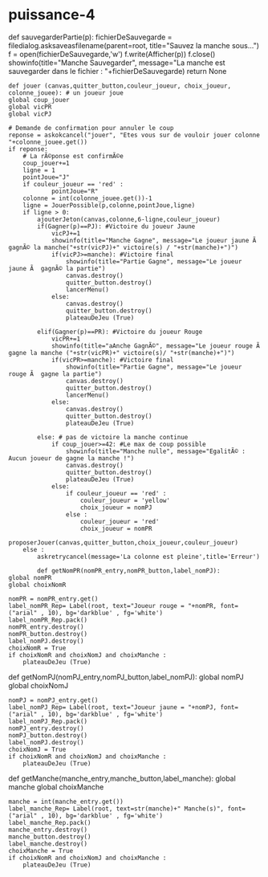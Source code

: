 # puissance-4

def sauvegarderPartie(p):
    fichierDeSauvegarde = filedialog.asksaveasfilename(parent=root, title="Sauvez la manche sous...") 
    f = open(fichierDeSauvegarde,'w')
    f.write(Afficher(p))
    f.close()
    showinfo(title="Manche Sauvegarder", message="La manche est sauvegarder dans le fichier : "+fichierDeSauvegarde)
    return None           
    
    def jouer (canvas,quitter_button,couleur_joueur, choix_joueur, colonne_jouee): # un joueur joue
    global coup_jouer
    global vicPR
    global vicPJ
    
    # Demande de confirmation pour annuler le coup
    reponse = askokcancel("jouer", "Etes vous sur de vouloir jouer colonne "+colonne_jouee.get())
    if reponse:
        # La rÃ©ponse est confirmÃ©e
        coup_jouer+=1
        ligne = 1
        pointJoue="J"
        if couleur_joueur == 'red' :
                pointJoue="R"
        colonne = int(colonne_jouee.get())-1
        ligne = JouerPossible(p,colonne,pointJoue,ligne)
        if ligne > 0:
            ajouterJeton(canvas,colonne,6-ligne,couleur_joueur)
            if(Gagner(p)==PJ): #Victoire du joueur Jaune
                vicPJ+=1
                showinfo(title="Manche Gagne", message="Le joueur jaune Ã  gagnÃ© la manche("+str(vicPJ)+" victoire(s) / "+str(manche)+")")
                if(vicPJ>=manche): #Victoire final
                    showinfo(title="Partie Gagne", message="Le joueur jaune Ã  gagnÃ© la partie")
                    canvas.destroy()
                    quitter_button.destroy()
                    lancerMenu()
                else:
                    canvas.destroy()
                    quitter_button.destroy()
                    plateauDeJeu (True)
                
            elif(Gagner(p)==PR): #Victoire du joueur Rouge             
                vicPR+=1    
                showinfo(title="aAnche GagnÃ©", message="Le joueur rouge Ã  gagne la manche ("+str(vicPR)+" victoire(s)/ "+str(manche)+")")
                if(vicPR>=manche): #Victoire final
                    showinfo(title="Partie Gagne", message="Le joueur rouge Ã  gagne la partie")
                    canvas.destroy()
                    quitter_button.destroy()
                    lancerMenu()
                else:
                    canvas.destroy()
                    quitter_button.destroy()
                    plateauDeJeu (True)

            else: # pas de victoire la manche continue            
                if coup_jouer>=42: #Le max de coup possible 
                    showinfo(title="Manche nulle", message="EgalitÃ© : Aucun joueur de gagne la manche !")             
                    canvas.destroy()
                    quitter_button.destroy()
                    plateauDeJeu (True)
                else:
                    if couleur_joueur == 'red' :
                        couleur_joueur = 'yellow'
                        choix_joueur = nomPJ
                    else : 
                        couleur_joueur = 'red'
                        choix_joueur = nomPR
                proposerJouer(canvas,quitter_button,choix_joueur,couleur_joueur)
        else :
            askretrycancel(message='La colonne est pleine',title='Erreur')
            
            def getNomPR(nomPR_entry,nomPR_button,label_nomPJ):
    global nomPR
    global choixNomR 
    
    nomPR = nomPR_entry.get()
    label_nomPR_Rep= Label(root, text="Joueur rouge = "+nomPR, font=("arial" , 10), bg='darkblue' , fg='white') 
    label_nomPR_Rep.pack() 
    nomPR_entry.destroy()
    nomPR_button.destroy()
    label_nomPJ.destroy()   
    choixNomR = True
    if choixNomR and choixNomJ and choixManche :
        plateauDeJeu (True)
    
def getNomPJ(nomPJ_entry,nomPJ_button,label_nomPJ):
    global nomPJ
    global choixNomJ 

    nomPJ = nomPJ_entry.get()
    label_nomPJ_Rep= Label(root, text="Joueur jaune = "+nomPJ, font=("arial" , 10), bg='darkblue' , fg='white') 
    label_nomPJ_Rep.pack() 
    nomPJ_entry.destroy()
    nomPJ_button.destroy()
    label_nomPJ.destroy()
    choixNomJ = True
    if choixNomR and choixNomJ and choixManche :
        plateauDeJeu (True)

def getManche(manche_entry,manche_button,label_manche):
    global manche 
    global choixManche

    manche = int(manche_entry.get())
    label_manche_Rep= Label(root, text=str(manche)+" Manche(s)", font=("arial" , 10), bg='darkblue' , fg='white') 
    label_manche_Rep.pack()
    manche_entry.destroy()
    manche_button.destroy()
    label_manche.destroy()
    choixManche = True
    if choixNomR and choixNomJ and choixManche :
        plateauDeJeu (True)
